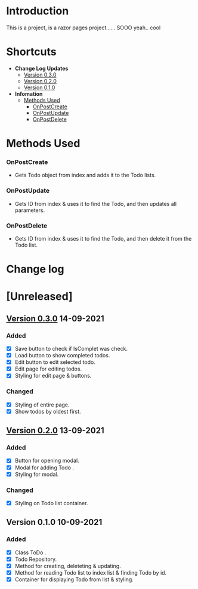 # Introduction
This is a project, is a razor pages project...... SOOO yeah.. cool

# Shortcuts
*  **Change Log Updates**
	 * [Version 0.3.0](#Version-0.1.0)
	 * [Version 0.2.0](#Version-0.1.0)
	 * [Version 0.1.0](#Version-0.1.0)
* **Infomation**
	* [Methods Used](#Methods-Used)
		* [OnPostCreate](#OnPostCreate)
		* [OnPostUpdate](#OnPostUpdate)
		* [OnPostDelete](#OnPostDelete)


# Methods Used
### OnPostCreate
* Gets Todo object from index and adds it to the Todo lists.
### OnPostUpdate
* Gets ID from index & uses it to find the Todo, and then updates all parameters.
### OnPostDelete
* Gets ID from index & uses it to find the Todo, and then delete it from the Todo list.

# Change log
# [Unreleased]
## [Version 0.3.0](https://github.com/CarfloHD/Razer-H2/compare/Version-0.2.0...Version-0.3.0) 14-09-2021
### Added
- [x] Save button to check if IsComplet was check.
- [x] Load button to show completed todos.
- [x] Edit button to edit selected todo.
- [x] Edit page for editing todos.
- [x] Styling for edit page & buttons.
### Changed
- [x] Styling of entire page.
- [x]  Show todos by oldest first.
## [Version 0.2.0](https://github.com/CarfloHD/Razer-H2/compare/Version-0.1.0...Version-0.2.0) 13-09-2021
### Added
- [x] Button for opening modal.
- [x] Modal for adding Todo .
- [x] Styling for modal.
### Changed 
- [x] Styling on Todo list container.
## Version 0.1.0 10-09-2021
### Added
- [x] Class ToDo .
- [x] Todo Repository.
- [x] Method for creating, deleteting & updating.
- [x] Method for reading Todo list to index list & finding Todo by id.
- [x] Container for displaying Todo from list & styling.
